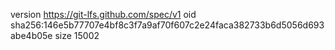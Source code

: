 version https://git-lfs.github.com/spec/v1
oid sha256:146e5b77707e4bf8c3f7a9af70f607c2e24faca382733b6d5056d693abe4b05e
size 15002
